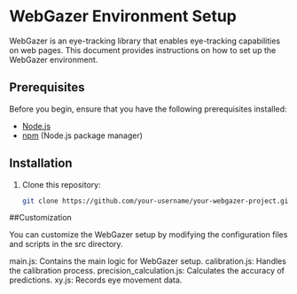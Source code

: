 # WebGazer Environment Setup

WebGazer is an eye-tracking library that enables eye-tracking capabilities on web pages. This document provides instructions on how to set up the WebGazer environment.

## Prerequisites

Before you begin, ensure that you have the following prerequisites installed:

- [Node.js](https://nodejs.org/)
- [npm](https://www.npmjs.com/) (Node.js package manager)

## Installation

1. Clone this repository:

   ```bash
   git clone https://github.com/your-username/your-webgazer-project.git


##Customization

You can customize the WebGazer setup by modifying the configuration files and scripts in the src directory.

main.js: Contains the main logic for WebGazer setup.
calibration.js: Handles the calibration process.
precision_calculation.js: Calculates the accuracy of predictions.
xy.js: Records eye movement data.
